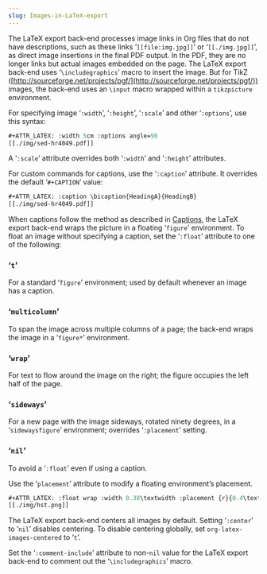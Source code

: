 ```yaml
---
slug: Images-in-LaTeX-export
---
```


The LaTeX export back-end processes image links in Org files that do not have descriptions, such as these links ‘`[[file:img.jpg]]`’ or ‘`[[./img.jpg]]`’, as direct image insertions in the final PDF output. In the PDF, they are no longer links but actual images embedded on the page. The LaTeX export back-end uses ‘`\includegraphics`’ macro to insert the image. But for TikZ ([http://sourceforge.net/projects/pgf/](http://sourceforge.net/projects/pgf/)) images, the back-end uses an `\input` macro wrapped within a `tikzpicture` environment.

For specifying image ‘`:width`’, ‘`:height`’, ‘`:scale`’ and other ‘`:options`’, use this syntax:

```lisp
#+ATTR_LATEX: :width 5cm :options angle=90
[[./img/sed-hr4049.pdf]]
```

A ‘`:scale`’ attribute overrides both ‘`:width`’ and ‘`:height`’ attributes.

For custom commands for captions, use the ‘`:caption`’ attribute. It overrides the default ‘`#+CAPTION`’ value:

```lisp
#+ATTR_LATEX: :caption \bicaption{HeadingA}{HeadingB}
[[./img/sed-hr4049.pdf]]
```

When captions follow the method as described in [Captions](/docs/org/Captions), the LaTeX export back-end wraps the picture in a floating ‘`figure`’ environment. To float an image without specifying a caption, set the ‘`:float`’ attribute to one of the following:

### ‘`t`’

For a standard ‘`figure`’ environment; used by default whenever an image has a caption.

### ‘`multicolumn`’

To span the image across multiple columns of a page; the back-end wraps the image in a ‘`figure*`’ environment.

### ‘`wrap`’

For text to flow around the image on the right; the figure occupies the left half of the page.

### ‘`sideways`’

For a new page with the image sideways, rotated ninety degrees, in a ‘`sidewaysfigure`’ environment; overrides ‘`:placement`’ setting.

### ‘`nil`’

To avoid a ‘`:float`’ even if using a caption.

Use the ‘`placement`’ attribute to modify a floating environment’s placement.

```lisp
#+ATTR_LATEX: :float wrap :width 0.38\textwidth :placement {r}{0.4\textwidth}
[[./img/hst.png]]
```

The LaTeX export back-end centers all images by default. Setting ‘`:center`’ to ‘`nil`’ disables centering. To disable centering globally, set `org-latex-images-centered` to ‘`t`’.

Set the ‘`:comment-include`’ attribute to non-`nil` value for the LaTeX export back-end to comment out the ‘`\includegraphics`’ macro.
